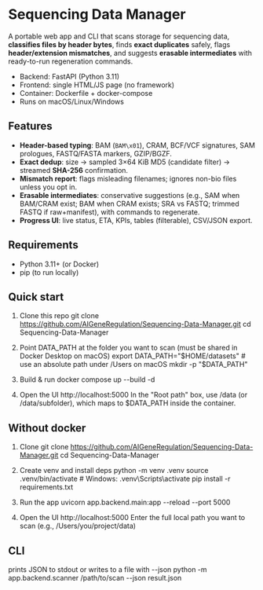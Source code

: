 # Sequencing Data Manager

A portable web app and CLI that scans storage for sequencing data, **classifies files by header bytes**, finds **exact duplicates** safely, flags **header/extension mismatches**, and suggests **erasable intermediates** with ready-to-run regeneration commands.

- Backend: FastAPI (Python 3.11)
- Frontend: single HTML/JS page (no framework)
- Container: Dockerfile + docker-compose
- Runs on macOS/Linux/Windows

##  Features

- **Header-based typing**: BAM (`BAM\x01`), CRAM, BCF/VCF signatures, SAM prologues, FASTQ/FASTA markers, GZIP/BGZF.
- **Exact dedup**: size → sampled 3×64 KiB MD5 (candidate filter) → streamed **SHA-256** confirmation.
- **Mismatch report**: flags misleading filenames; ignores non-bio files unless you opt in.
- **Erasable intermediates**: conservative suggestions (e.g., SAM when BAM/CRAM exist; BAM when CRAM exists; SRA vs FASTQ; trimmed FASTQ if raw+manifest), with commands to regenerate.
- **Progress UI**: live status, ETA, KPIs, tables (filterable), CSV/JSON export.

##  Requirements

- Python 3.11+ (or Docker)
- pip (to run locally)

##  Quick start

1) Clone this repo
git clone https://github.com/AIGeneRegulation/Sequencing-Data-Manager.git
cd Sequencing-Data-Manager

2) Point DATA_PATH at the folder you want to scan (must be shared in Docker Desktop on macOS)
export DATA_PATH="$HOME/datasets"   # use an absolute path under /Users on macOS
mkdir -p "$DATA_PATH"

3) Build & run
docker compose up --build -d

4) Open the UI
http://localhost:5000
In the "Root path" box, use /data (or /data/subfolder), which maps to $DATA_PATH inside the container.

## Without docker

1) Clone
git clone https://github.com/AIGeneRegulation/Sequencing-Data-Manager.git
cd Sequencing-Data-Manager

2) Create venv and install deps
python -m venv .venv
source .venv/bin/activate                # Windows: .venv\Scripts\activate
pip install -r requirements.txt

3) Run the app
uvicorn app.backend.main:app --reload --port 5000

4) Open the UI
http://localhost:5000
Enter the full local path you want to scan (e.g., /Users/you/project/data)

## CLI

prints JSON to stdout or writes to a file with --json
python -m app.backend.scanner /path/to/scan --json result.json


